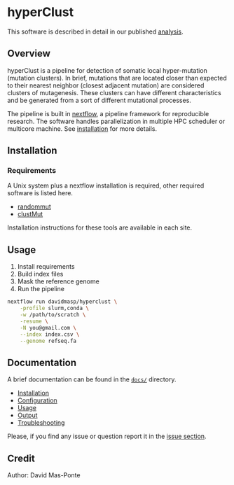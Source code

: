 # hyperClust

This software is described in detail in our published
[analysis](https://www.nature.com/articles/s41588-020-0674-6).

## Overview

hyperClust is a pipeline for detection of somatic local hyper-mutation
(mutation clusters).
In brief, mutations that are located closer than expected to their
nearest neighbor (closest adjacent mutation) are considered clusters
of mutagenesis. These clusters can have different characteristics and
be generated from a sort of different mutational processes.

The pipeline is built in [nextflow](https://www.nextflow.io/),
a pipeline framework for reproducible research. The software handles
parallelization in multiple HPC scheduler or multicore machine.
See [installation](docs/install.md) for more details.

## Installation

### Requirements

A Unix system plus a nextflow installation
is required, other required software is listed here.

* [randommut](https://github.com/davidmasp/randommut)
* [clustMut](https://github.com/davidmasp/clustMut)

Installation instructions for these tools are available in each site.

## Usage

1. Install requirements
2. Build index files
3. Mask the reference genome
4. Run the pipeline

```bash
nextflow run davidmasp/hyperclust \
    -profile slurm,conda \
    -w /path/to/scratch \
    -resume \
    -N you@gmail.com \
    --index index.csv \
    --genome refseq.fa
```

## Documentation

A brief documentation can be found in the [`docs/`](docs) directory.

- [Installation](docs/install.md)
- [Configuration](docs/configuration.md)
- [Usage](docs/usage.md)
- [Output](docs/output.md)
- [Troubleshooting](docs/troubleshooting.md)

Please, if you find any issue or question report it in the
[issue section](https://github.com/davidmasp/hyperclust/issues).

## Credit

Author: David Mas-Ponte

